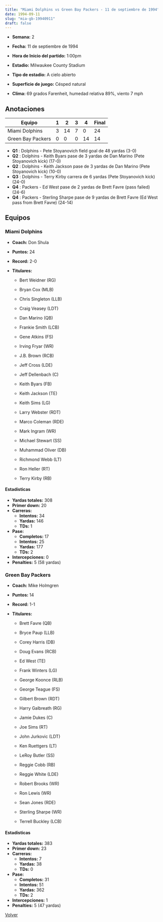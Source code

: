 ```yaml
---
title: "Miami Dolphins vs Green Bay Packers - 11 de septiembre de 1994"
date: 1994-09-11
slug: "mia-gb-19940911"
draft: false
---
```


* **Semana:** 2
* **Fecha:** 11 de septiembre de 1994

* **Hora de Inicio del partido:** 1:00pm
* **Estadio:** Milwaukee County Stadium
* **Tipo de estadio:** A cielo abierto
* **Superficie de juego:** Césped natural
* **Clima:** 69 grados Farenheit, humedad relativa 89%, viento 7 mph





## Anotaciones
| Equipo | 1 | 2 | 3 | 4 | Final |
|--------|---|---|---|---|-------|
| Miami Dolphins  | 3 | 14 | 7 | 0  | 24 |
| Green Bay Packers  | 0 | 0 | 0 | 14  | 14 |
* **Q1** : Dolphins - Pete Stoyanovich field goal de 48 yardas (3-0)
* **Q2** : Dolphins - Keith Byars pase de 3 yardas de Dan Marino (Pete Stoyanovich kick) (17-0)
* **Q2** : Dolphins - Keith Jackson pase de 3 yardas de Dan Marino (Pete Stoyanovich kick) (10-0)
* **Q3** : Dolphins - Terry Kirby carrera de 6 yardas (Pete Stoyanovich kick) (24-0)
* **Q4** : Packers - Ed West pase de 2 yardas de Brett Favre (pass failed) (24-6)
* **Q4** : Packers - Sterling Sharpe pase de 9 yardas de Brett Favre (Ed West pass from Brett Favre) (24-14)


## Equipos


### Miami Dolphins
* **Coach:** Don Shula
* **Puntos:** 24
* **Record:** 2-0
* **Titulares:** 

  * Bert Weidner (RG) 

  * Bryan Cox (MLB) 

  * Chris Singleton (LLB) 

  * Craig Veasey (LDT) 

  * Dan Marino (QB) 

  * Frankie Smith (LCB) 

  * Gene Atkins (FS) 

  * Irving Fryar (WR) 

  * J.B. Brown (RCB) 

  * Jeff Cross (LDE) 

  * Jeff Dellenbach (C) 

  * Keith Byars (FB) 

  * Keith Jackson (TE) 

  * Keith Sims (LG) 

  * Larry Webster (RDT) 

  * Marco Coleman (RDE) 

  * Mark Ingram (WR) 

  * Michael Stewart (SS) 

  * Muhammad Oliver (DB) 

  * Richmond Webb (LT) 

  * Ron Heller (RT) 

  * Terry Kirby (RB) 

#### Estadísticas
* **Yardas totales:** 308
* **Primer down:** 20
* **Carreras:**
  * **Intentos:** 34
  * **Yardas:** 146
  * **TDs:** 1
* **Pase:**
  * **Completos:** 17
  * **Intentos:** 25
  * **Yardas:** 177
  * **TDs:** 2
* **Intercepciones:** 0
* **Penalties:** 5 (58 yardas)

### Green Bay Packers
* **Coach:** Mike Holmgren
* **Puntos:** 14
* **Record:** 1-1
* **Titulares:** 

  * Brett Favre (QB) 

  * Bryce Paup (LLB) 

  * Corey Harris (DB) 

  * Doug Evans (RCB) 

  * Ed West (TE) 

  * Frank Winters (LG) 

  * George Koonce (RLB) 

  * George Teague (FS) 

  * Gilbert Brown (RDT) 

  * Harry Galbreath (RG) 

  * Jamie Dukes (C) 

  * Joe Sims (RT) 

  * John Jurkovic (LDT) 

  * Ken Ruettgers (LT) 

  * LeRoy Butler (SS) 

  * Reggie Cobb (RB) 

  * Reggie White (LDE) 

  * Robert Brooks (WR) 

  * Ron Lewis (WR) 

  * Sean Jones (RDE) 

  * Sterling Sharpe (WR) 

  * Terrell Buckley (LCB) 

#### Estadísticas
* **Yardas totales:** 383
* **Primer down:** 23
* **Carreras:**
  * **Intentos:** 7
  * **Yardas:** 38
  * **TDs:** 0
* **Pase:**
  * **Completos:** 31
  * **Intentos:** 51
  * **Yardas:** 362
  * **TDs:** 2
* **Intercepciones:** 1
* **Penalties:** 5 (47 yardas)


[Volver](/historia/1994)
